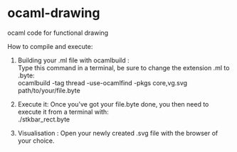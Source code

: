 # ocaml-drawing
ocaml code for functional drawing

How to compile and execute:

1. Building your .ml file with ocamlbuild :  
Type this command in a terminal, be sure to change the extension .ml to .byte:  
ocamlbuild -tag thread -use-ocamlfind -pkgs core,vg.svg path/to/your/file.byte


2. Execute it:
Once you've got your file.byte done, you then need to execute it from a terminal with:  
./stkbar_rect.byte

3. Visualisation :
Open your newly created .svg file with the browser of your choice.


